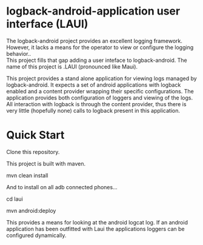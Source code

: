 logback-android-application user interface (LAUI)
==========================================

The logback-android project provides an excellent logging framework.
However, it lacks a means for the operator to view or configure the logging behavior..  
This project fills that gap adding a user inteface to logback-android.
The name of this project is .LAUI (pronounced like Maui).

This project provides a stand alone application for viewing logs managed by logback-android.
It expects a set of android applications with logback enabled and a content provider wrapping their specific configurations.
The application provides both configuration of loggers and viewing of the logs.
All interaction with logback is through the content provider, thus there is very little (hopefully none) calls to logback present in this application.

Quick Start
===========

Clone this repository.

This project is built with maven.

mvn clean install

And to install on all adb connected phones...

cd laui

mvn android:deploy
 
This provides a means for looking at the android logcat log.
If an android application has been outfitted with Laui the
applications loggers can be configured dynamically.

 
